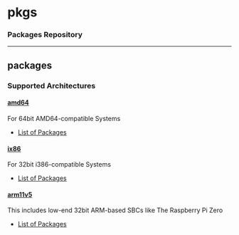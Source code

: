 # pkgs
### Packages Repository

---

## packages
### Supported Architectures
#### [amd64](./bin/amd64)
For 64bit AMD64-compatible Systems
- [List of Packages](./bin/amd64/index.tsv)
#### [ix86](./bin/ix86)
For 32bit i386-compatible Systems
- [List of Packages](./bin/ix64/index.tsv)
#### [arm11v5](./bin/arm11v5)
This includes low-end 32bit ARM-based SBCs like The Raspberry Pi Zero
- [List of Packages](./bin/arm11v5/index.tsv)
